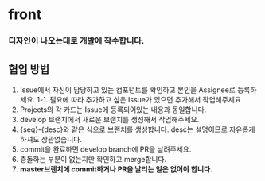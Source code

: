 # front

### 디자인이 나오는대로 개발에 착수합니다.



## 협업 방법

1. Issue에서 자신이 담당하고 있는 컴포넌트를 확인하고 본인을 Assignee로 등록하세요.
1-1. 필요에 따라 추가하고 싶은 Issue가 있으면 추가해서 작업해주세요
2. Projects의 각 카드는 Issue에 등록되어있는 내용과 동일합니다.
3. develop 브랜치에서 새로운 브랜치를 생성해서 작업해주세요.
4. {seq}-{desc}와 같은 식으로 브랜치를 생성합니다. desc는 설명이므로 자유롭게 하셔도 상관없습니다.
5. commit을 완료하면 develop branch에 PR을 날려주세요.
6. 충돌하는 부분이 없는지만 확인하고 merge합니다.
7. **master브랜치에 commit하거나 PR을 날리는 일은 없어야 합니다.**

